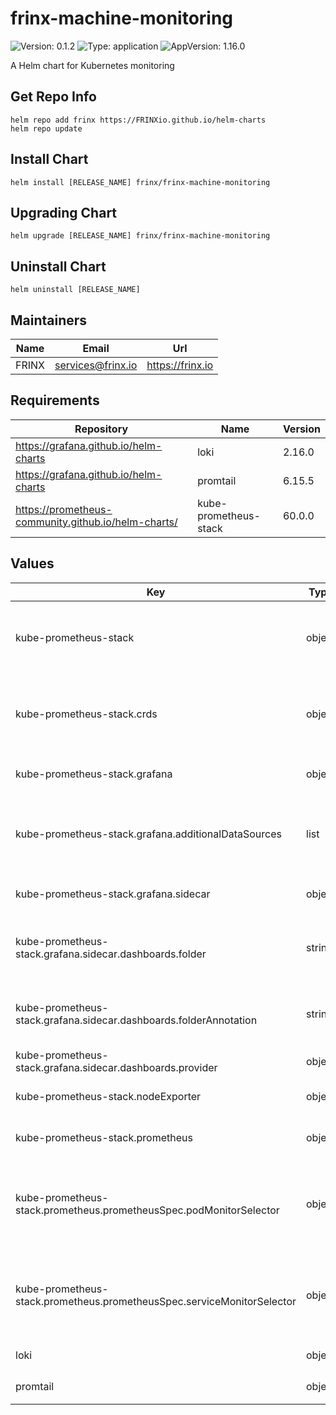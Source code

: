 # frinx-machine-monitoring

![Version: 0.1.2](https://img.shields.io/badge/Version-0.1.2-informational?style=flat-square) ![Type: application](https://img.shields.io/badge/Type-application-informational?style=flat-square) ![AppVersion: 1.16.0](https://img.shields.io/badge/AppVersion-1.16.0-informational?style=flat-square)

A Helm chart for Kubernetes monitoring

## Get Repo Info

```console
helm repo add frinx https://FRINXio.github.io/helm-charts
helm repo update
```

## Install Chart

```console
helm install [RELEASE_NAME] frinx/frinx-machine-monitoring
```

## Upgrading Chart

```console
helm upgrade [RELEASE_NAME] frinx/frinx-machine-monitoring
```

## Uninstall Chart

```console
helm uninstall [RELEASE_NAME]
```

## Maintainers

| Name | Email | Url |
| ---- | ------ | --- |
| FRINX | <services@frinx.io> | <https://frinx.io> |

## Requirements

| Repository | Name | Version |
|------------|------|---------|
| https://grafana.github.io/helm-charts | loki | 2.16.0 |
| https://grafana.github.io/helm-charts | promtail | 6.15.5 |
| https://prometheus-community.github.io/helm-charts/ | kube-prometheus-stack | 60.0.0 |

## Values

| Key | Type | Default | Description |
|-----|------|---------|-------------|
| kube-prometheus-stack | object | `{"crds":{"enabled":false},"enabled":true,"fullnameOverride":"kube-prometheus-stack","grafana":{"additionalDataSources":[{"access":"proxy","name":"Loki","type":"loki","url":"http://loki:3100"}],"adminPassword":"frinx123!","adminUser":"frinx","enabled":true,"fullnameOverride":"grafana","sidecar":{"dashboards":{"folder":"/tmp/dashboards/Frinx-Machine","folderAnnotation":"grafana_folder","provider":{"allowUiUpdates":true,"foldersFromFilesStructure":true}}}},"kube-state-metrics":{"fullnameOverride":"prometheus-kube-state-metrics"},"nodeExporter":{"operatingSystems":{"darwin":{"enabled":false}}},"prometheus":{"fullnameOverride":"prometheus","prometheusSpec":{"podMonitorSelector":{"matchExpressions":[{"key":"cnpg.io/cluster","operator":"In","values":["uniconfig-postgresql","postgresql"]}]},"serviceMonitorSelector":{"matchExpressions":[{"key":"app.kubernetes.io/instance","operator":"In","values":["{{ $.Release.Name }}","uniconfig","workflow-manager","resource-manager","oauth2-proxy"]}]}}},"prometheus-node-exporter":{"fullnameOverride":"prometheus-node-exporter"}}` | Kube-prometheus-stack configuration |
| kube-prometheus-stack.crds | object | `{"enabled":false}` | CRDs for kube-prometheus-stack to be pulled and installed |
| kube-prometheus-stack.grafana | object | `{"additionalDataSources":[{"access":"proxy","name":"Loki","type":"loki","url":"http://loki:3100"}],"adminPassword":"frinx123!","adminUser":"frinx","enabled":true,"fullnameOverride":"grafana","sidecar":{"dashboards":{"folder":"/tmp/dashboards/Frinx-Machine","folderAnnotation":"grafana_folder","provider":{"allowUiUpdates":true,"foldersFromFilesStructure":true}}}}` | Configure Grafana for visualisation |
| kube-prometheus-stack.grafana.additionalDataSources | list | `[{"access":"proxy","name":"Loki","type":"loki","url":"http://loki:3100"}]` | Grafana additional datasource configurations Prometheus is defaultly set |
| kube-prometheus-stack.grafana.sidecar | object | `{"dashboards":{"folder":"/tmp/dashboards/Frinx-Machine","folderAnnotation":"grafana_folder","provider":{"allowUiUpdates":true,"foldersFromFilesStructure":true}}}` | Grafana sidecar configurations |
| kube-prometheus-stack.grafana.sidecar.dashboards.folder | string | `"/tmp/dashboards/Frinx-Machine"` | Folder name for storing created and imported dashboards |
| kube-prometheus-stack.grafana.sidecar.dashboards.folderAnnotation | string | `"grafana_folder"` | ConfigMap folder annotation for dashboard recognition |
| kube-prometheus-stack.grafana.sidecar.dashboards.provider | object | `{"allowUiUpdates":true,"foldersFromFilesStructure":true}` | Provider settings |
| kube-prometheus-stack.nodeExporter | object | `{"operatingSystems":{"darwin":{"enabled":false}}}` | NodeExporter deployment configuration |
| kube-prometheus-stack.prometheus | object | `{"fullnameOverride":"prometheus","prometheusSpec":{"podMonitorSelector":{"matchExpressions":[{"key":"cnpg.io/cluster","operator":"In","values":["uniconfig-postgresql","postgresql"]}]},"serviceMonitorSelector":{"matchExpressions":[{"key":"app.kubernetes.io/instance","operator":"In","values":["{{ $.Release.Name }}","uniconfig","workflow-manager","resource-manager","oauth2-proxy"]}]}}}` | Prometheus Operator configuration |
| kube-prometheus-stack.prometheus.prometheusSpec.podMonitorSelector | object | `{"matchExpressions":[{"key":"cnpg.io/cluster","operator":"In","values":["uniconfig-postgresql","postgresql"]}]}` | Selection of pod monitors to be discovered and scraped by Prometheus |
| kube-prometheus-stack.prometheus.prometheusSpec.serviceMonitorSelector | object | `{"matchExpressions":[{"key":"app.kubernetes.io/instance","operator":"In","values":["{{ $.Release.Name }}","uniconfig","workflow-manager","resource-manager","oauth2-proxy"]}]}` | Selection of service monitors to be discovered and scraped by Prometheus |
| loki | object | `{"enabled":true,"fullnameOverride":"loki","loki":{"config":"chunk_store_config:\n  max_look_back_period: 24h\ntable_manager:\n  retention_deletes_enabled: false\n  retention_period: 24h\n"}}` | Loki configurations |
| promtail | object | `{"config":{"clients":[{"url":"http://loki:3100/loki/api/v1/push"}],"snippets":{"pipelineStages":[{"match":{"selector":"{container=\"uniconfig\"}","stages":[{"cri":{}},{"docker":{}},{"multiline":{"firstline":"^\\d{4}-\\d{1,2}-\\d{1,2} \\d{1,2}:\\d{2}:\\d{2}.\\d{3}","max_lines":128,"max_wait_time":"3s"}},{"regex":{"expression":".*DeviceName:(?P<deviceName>[^\\t\\n\\f\\r ]+)"}},{"labels":{"deviceName":null}}]}}]}},"fullnameOverride":"promtail"}` | Promtail configurations |

